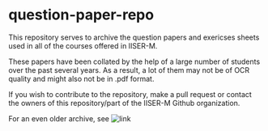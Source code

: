 # question-paper-repo
This repository serves to archive the question papers and exericses sheets used in all of the courses offered in IISER-M. 

These papers have been collated by the help of a large number of students over the past several years. As a result, a lot of them may not be of OCR quality and might also not be in .pdf format.

If you wish to contribute to the repository, make a pull request or contact the owners of this repository/part of the IISER-M Github organization.

For an even older archive, see ![link](https://iiserm.github.io/course_files/)
